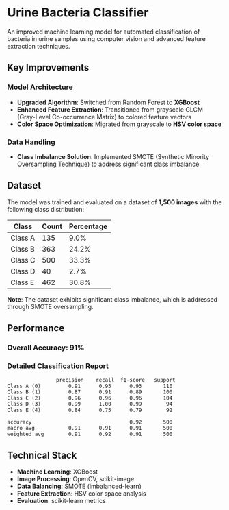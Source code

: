 # Urine Bacteria Classifier

An improved machine learning model for automated classification of bacteria in urine samples using computer vision and advanced feature extraction techniques.


## Key Improvements

### Model Architecture
- **Upgraded Algorithm**: Switched from Random Forest to **XGBoost**
- **Enhanced Feature Extraction**: Transitioned from grayscale GLCM (Gray-Level Co-occurrence Matrix) to colored feature vectors
- **Color Space Optimization**: Migrated from grayscale to **HSV color space**

### Data Handling
- **Class Imbalance Solution**: Implemented SMOTE (Synthetic Minority Oversampling Technique) to address significant class imbalance

## Dataset

The model was trained and evaluated on a dataset of **1,500 images** with the following class distribution:

| Class | Count | Percentage |
|---------|-------|----------|
| Class A | 135 | 9.0%       |
| Class B | 363 | 24.2%      |
| Class C | 500 | 33.3%      |
| Class D | 40  | 2.7%       |
| Class E | 462 | 30.8%      |

**Note**: The dataset exhibits significant class imbalance, which is addressed through SMOTE oversampling.

## Performance

### Overall Accuracy: 91%

### Detailed Classification Report

```
                precision    recall  f1-score   support
Class A (0)         0.91      0.95      0.93       110
Class B (1)         0.87      0.91      0.89       100
Class C (2)         0.96      0.96      0.96       104
Class D (3)         0.99      1.00      0.99        94
Class E (4)         0.84      0.75      0.79        92

accuracy                                0.92       500
macro avg           0.91      0.91      0.91       500
weighted avg        0.91      0.92      0.91       500
```


## Technical Stack

- **Machine Learning**: XGBoost
- **Image Processing**: OpenCV, scikit-image
- **Data Balancing**: SMOTE (imbalanced-learn)
- **Feature Extraction**: HSV color space analysis
- **Evaluation**: scikit-learn metrics
